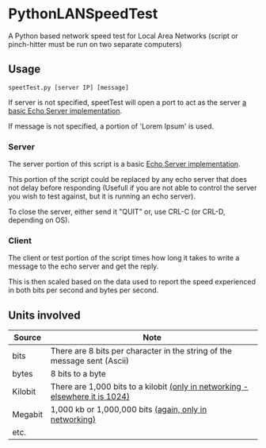 # PythonLANSpeedTest
A Python based network speed test for Local Area Networks (script or pinch-hitter must be run on two separate computers)


## Usage
`speetTest.py [server IP] [message]`

If server is not specified, speetTest will open a port to act as the server [a basic Echo Server implementation](https://pymotw.com/2/socket/tcp.html).

If message is not specified, a portion of 'Lorem Ipsum' is used.


### Server 
The server portion of this script is a basic [Echo Server implementation](https://pymotw.com/2/socket/tcp.html).

This portion of the script could be replaced by any echo server that does not delay before responding (Usefull if you are not able to control the server you wish to test against, but it is running an echo server).

To close the server, either send it "QUIT" or, use CRL-C (or CRL-D, depending on OS).

### Client
The client or test portion of the script times how long it takes to write a message to the echo server and get the reply. 

This is then scaled based on the data used to report the speed experienced in both bits per second and bytes per second.
 
## Units involved
| Source    | Note  |
| ---       | ---   |
| bits      | There are 8 bits per character in the string of the message sent (Ascii) |
| bytes     | 8 bits to a byte |
| Kilobit   | There are 1,000 bits to a kilobit [(only in networking - elsewhere it is 1024)](https://www.lifewire.com/network-data-rates-817365) |
| Megabit  | 1,000 kb or 1,000,000 bits [(again, only in networking)](https://www.lifewire.com/network-data-rates-817365) |
| etc.|